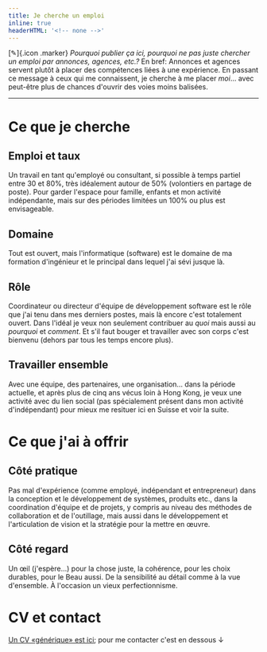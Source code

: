 ```yaml
---
title: Je cherche un emploi
inline: true
headerHTML: '<!-- none -->'
---
```


[✎]{.icon .marker} _Pourquoi publier ça ici, pourquoi ne pas juste chercher un emploi par annonces, agences, etc.?_ En bref: Annonces et agences servent plutôt à placer des compétences liées à une expérience. En passant ce message à ceux qui me connaissent, je cherche à me placer _moi_… avec peut-être plus de chances d'ouvrir des voies moins balisées.

---

# Ce que je cherche

## Emploi et taux

Un travail en tant qu'employé ou consultant, si possible à temps partiel entre 30 et 80%, très idéalement autour de 50% (volontiers en partage de poste). Pour garder l'espace pour famille, enfants et mon activité indépendante, mais sur des périodes limitées un 100% ou plus est envisageable.

## Domaine

Tout est ouvert, mais l'informatique (software) est le domaine de ma formation d'ingénieur et le principal dans lequel j'ai sévi jusque là.

## Rôle

Coordinateur ou directeur d'équipe de développement software est le rôle que j'ai tenu dans mes derniers postes, mais là encore c'est totalement ouvert. Dans l'idéal je veux non seulement contribuer au _quoi_ mais aussi au _pourquoi_ et _comment_. Et s'il faut bouger et travailler avec son corps c'est bienvenu (dehors par tous les temps encore plus).

## Travailler ensemble

Avec une équipe, des partenaires, une organisation… dans la période actuelle, et après plus de cinq ans vécus loin à Hong Kong, je veux une activité avec du lien social (pas spécialement présent dans mon activité d'indépendant) pour mieux me resituer ici en Suisse et voir la suite.


# Ce que j'ai à offrir

## Côté pratique

Pas mal d'expérience (comme employé, indépendant et entrepreneur) dans la conception et le développement de systèmes, produits etc., dans la coordination d'équipe et de projets, y compris au niveau des méthodes de collaboration et de l'outillage, mais aussi dans le développement et l'articulation de vision et la stratégie pour la mettre en œuvre.

## Côté regard

Un œil (j'espère…) pour la chose juste, la cohérence, pour les choix durables, pour le Beau aussi. De la sensibilité au détail comme à la vue d'ensemble. À l'occasion un vieux perfectionnisme.


# CV et contact

[Un CV «générique» est ici](/docs/CV-Simon-Goumaz.FR.pdf); pour me contacter c'est en dessous ↓